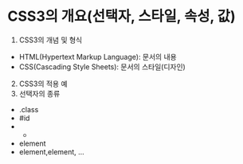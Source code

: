 # CSS3의 개요(선택자, 스타일, 속성, 값)

1. CSS3의 개념 및 형식
- HTML(Hypertext Markup Language): 문서의 내용
- CSS(Cascading Style Sheets): 문서의 스타일(디자인)
2. CSS3의 적용 예
3. 선택자의 종류
- .class
- #id
- *
- element
- element,element, ...